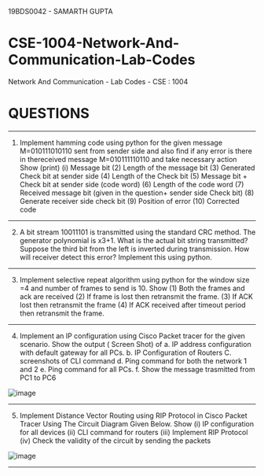 19BDS0042 - SAMARTH GUPTA

# CSE-1004-Network-And-Communication-Lab-Codes
Network And Communication - Lab Codes - CSE : 1004

# QUESTIONS
-------------------------------------------------------------------------------------------------------------------------------------------------------------------------------

1) Implement hamming code using python for the given message M=010111010110 sent from sender side 
and also find if any error is there in thereceived message M=010111110110 and take necessary action
Show (print)
(i) Message bit
(2) Length of the message bit
(3) Generated Check bit at sender side
(4) Length of the Check bit
(5) Message bit + Check bit at sender side (code word)
(6) Length of the code word
(7) Received message bit (given in the question+ sender side Check bit)
(8) Generate receiver side check bit
(9) Position of error
(10) Corrected code

---------------------------------------------------------------------------------------------------------------------------------

2) A bit stream 10011101 is transmitted using the standard CRC method. 
The generator polynomial is x3+1. What is the actual bit string transmitted? 
Suppose the third bit from the left is inverted during transmission. 
How will receiver detect this error? Implement this using python.

---------------------------------------------------------------------------------------------------------------------------------

3) Implement selective repeat algorithm using python for the window size =4 and number of frames to send is 10.
Show 
(1) Both the frames and ack are received 
(2) If frame is lost then retransmit the frame. 
(3) If ACK lost then retransmit the frame 
(4) If ACK received after timeout period then retransmit the frame.

---------------------------------------------------------------------------------------------------------------------------------

4) Implement an IP configuration using Cisco Packet tracer for the given scenario. Show the output ( Screen Shot) of
a. IP address configuration with default gateway for all PCs.
b. IP Configuration of Routers
C. screenshots of CLI command
d. Ping command for both the network 1 and 2
e. Ping command for all PCs.
f. Show the message trasmitted from PC1 to PC6

![image](https://user-images.githubusercontent.com/53513648/120928412-2df7ab00-c702-11eb-91a9-94680a6bda3b.png)

-----------------------------------------------------------------------------------------------------------------------------------

5) Implement Distance Vector Routing using RIP Protocol in Cisco Packet Tracer Using The Circuit Diagram Given Below.
Show
(i) IP configuration for all devices 
(ii) CLI command for routers 
(iii) Implement RIP Protocol
(iv) Check the validity of the circuit by sending the packets

![image](https://user-images.githubusercontent.com/53513648/120928377-0b659200-c702-11eb-8a9e-fa956894415b.png)

------------------------------------------------------------------------------------------------------------------------------------
